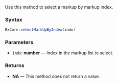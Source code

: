 Use this method to select a markup by markup index.

### Syntax

```typescript
RxCore.selectMarkUpByIndex(indx)
```

### Parameters

- `indx`: **number** — Index in the markup list to select.

### Returns

- **NA** — This method does not return a value.